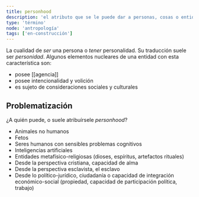 ```yaml
---
title: personhood
description: 'el atributo que se le puede dar a personas, cosas o entidades de *ser una persona*'
type: 'término'
node: 'antropología'
tags: ['en-construcción']
---
```


La cualidad de *ser* una persona o *tener* personalidad. Su traducción suele ser *personidad*. Algunos elementos nucleares de una entidad con esta característica son:

- posee [[agencia]]
- posee intencionalidad y volición
- es sujeto de consideraciones sociales y culturales

## Problematización

¿A quién puede, o suele atribuírsele *personhood*?

- Animales no humanos
- Fetos
- Seres humanos con sensibles problemas cognitivos
- Inteligencias artificiales
- Entidades metafísico-religiosas (dioses, espíritus, artefactos rituales)
- Desde la perspectiva cristiana, capacidad de alma
- Desde la perspectiva esclavista, el esclavo
- Desde lo político-jurídico, ciudadanía o capacidad de integración económico-social (propiedad, capacidad de participación política, trabajo)
